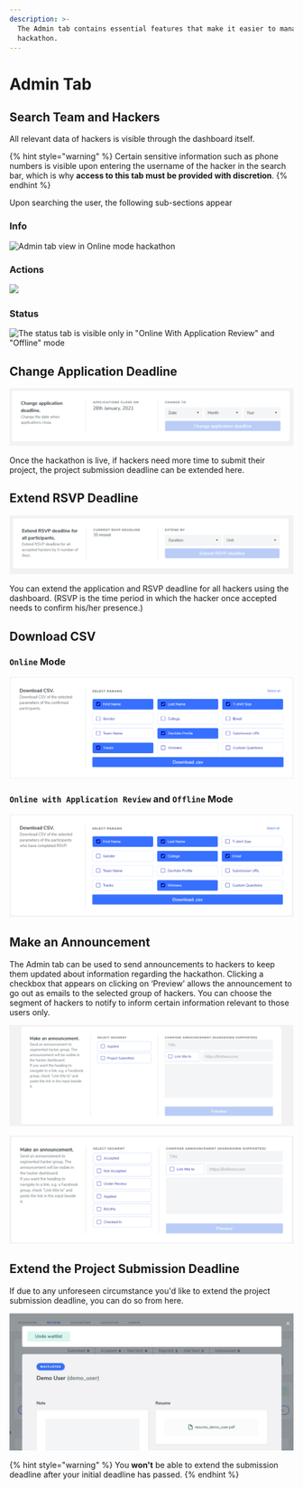 ```yaml
---
description: >-
  The Admin tab contains essential features that make it easier to manage your
  hackathon.
---
```


# Admin Tab

## Search Team and Hackers

All relevant data of hackers is visible through the dashboard itself.

{% hint style="warning" %}
Certain sensitive information such as phone numbers is visible upon entering the username of the hacker in the search bar, which is why **access to this tab must be provided with discretion**.
{% endhint %}

Upon searching the user, the following sub-sections appear

### **Info**

![Admin tab view in Online mode hackathon](https://s3.us-west-2.amazonaws.com/secure.notion-static.com/375528c2-c1d1-4711-b357-e91a197a5741/Untitled.png?X-Amz-Algorithm=AWS4-HMAC-SHA256&X-Amz-Credential=AKIAT73L2G45O3KS52Y5%2F20210210%2Fus-west-2%2Fs3%2Faws4_request&X-Amz-Date=20210210T085554Z&X-Amz-Expires=86400&X-Amz-Signature=0fb72de72151cb70047d0c07271cc81aedce3aada57dc832534da201181b47cf&X-Amz-SignedHeaders=host&response-content-disposition=filename%20%3D%22Untitled.png%22)

### **Actions**

![](https://s3.us-west-2.amazonaws.com/secure.notion-static.com/78236e4d-aae2-43ad-85f3-65634a26bc6f/Untitled.png?X-Amz-Algorithm=AWS4-HMAC-SHA256&X-Amz-Credential=AKIAT73L2G45O3KS52Y5%2F20210210%2Fus-west-2%2Fs3%2Faws4_request&X-Amz-Date=20210210T085559Z&X-Amz-Expires=86400&X-Amz-Signature=bb4831efe4c2c5b477bf0bb685fcf996b10196ada25c19a9c9a08cc02cc5fe97&X-Amz-SignedHeaders=host&response-content-disposition=filename%20%3D%22Untitled.png%22)

### **Status** 

![The status tab is visible only in &quot;Online With Application Review&quot; and &quot;Offline&quot; mode](https://s3.us-west-2.amazonaws.com/secure.notion-static.com/d75d9527-e1aa-4831-a0a2-80b87eb35474/Untitled.png?X-Amz-Algorithm=AWS4-HMAC-SHA256&X-Amz-Credential=AKIAT73L2G45O3KS52Y5%2F20210210%2Fus-west-2%2Fs3%2Faws4_request&X-Amz-Date=20210210T085606Z&X-Amz-Expires=86400&X-Amz-Signature=800b91531860297a285f88bcb006d33a68a640c893ee6dd3d659fd45b3853a7d&X-Amz-SignedHeaders=host&response-content-disposition=filename%20%3D%22Untitled.png%22)

## Change Application Deadline

![](../../.gitbook/assets/image%20%2834%29.png)

Once the hackathon is live, if hackers need more time to submit their project, the project submission deadline can be extended here.

## Extend RSVP Deadline

![](../../.gitbook/assets/image%20%2819%29.png)

You can extend the application and RSVP deadline for all hackers using the dashboard. \(RSVP is the time period in which the hacker once accepted needs to confirm his/her presence.\)

## Download CSV

### `Online` Mode

![You will be able to download the list of participants who have submitted their projects to your hackathon.](../../.gitbook/assets/image%20%2815%29.png)

### `Online with Application Review` and `Offline` Mode

![You will be able to download the list of participants who have RSVP&apos;d to your hackathon.](../../.gitbook/assets/image%20%2812%29.png)

## Make an Announcement

The Admin tab can be used to send announcements to hackers to keep them updated about information regarding the hackathon. Clicking a checkbox that appears on clicking on ‘Preview’ allows the announcement to go out as emails to the selected group of hackers. You can choose the segment of hackers to notify to inform certain information relevant to those users only.

![Segments available in &quot;Online&quot; Mode](../../.gitbook/assets/image%20%286%29.png)



![Extra segments available in &quot;Online with Application Review&quot; and &quot;Offline&quot; Mode](../../.gitbook/assets/image%20%2832%29.png)

## Extend the Project Submission Deadline

If due to any unforeseen circumstance you'd like to extend the project submission deadline, you can do so from here.

![](../../.gitbook/assets/image%20%2811%29.png)

{% hint style="warning" %}
You **won't** be able to extend the submission deadline after your initial deadline has passed.
{% endhint %}

